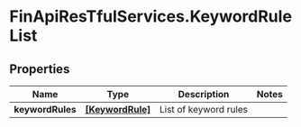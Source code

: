 # FinApiResTfulServices.KeywordRuleList

## Properties
Name | Type | Description | Notes
------------ | ------------- | ------------- | -------------
**keywordRules** | [**[KeywordRule]**](KeywordRule.md) | List of keyword rules | 



